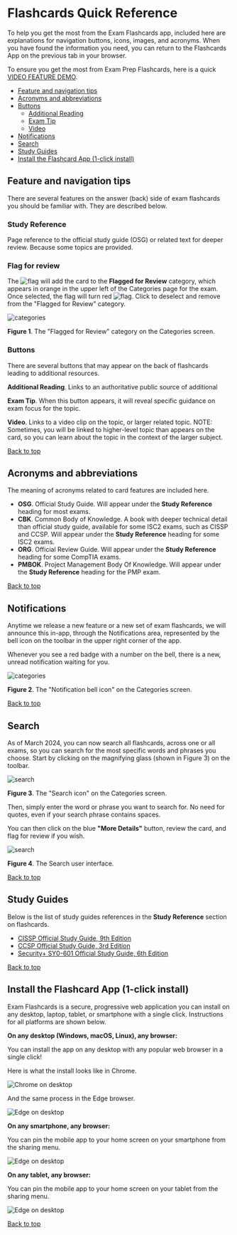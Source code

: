
# Flashcards Quick Reference

To help you get the most from the Exam Flashcards app, included here are explanations for navigation buttons, icons, images, and acronyms. When you have found the information you need, you can return to the Flashcards App on the previous tab in your browser.

To ensure you get the most from Exam Prep Flashcards, here is a quick [VIDEO FEATURE DEMO](https://www.youtube.com/watch?v=FzEGT46tIUg).

- [Feature and navigation tips](#feature-and-navigation-tips)
- [Acronyms and abbreviations](#acronyms-and-abbreviations) 
- [Buttons](#buttons)
    - [Additional Reading](#buttons)
    - [Exam Tip](#buttons)
    - [Video](#buttons)
- [Notifications](#notifications) 
- [Search](#search)
- [Study Guides](#study-guides)
- [Install the Flashcard App (1-click install)](#install-the-flashcard-app-1-click-install)

## Feature and navigation tips

There are several features on the answer (back) side of exam flashcards you should be familiar with. They are described below.

### Study Reference

Page reference to the official study guide (OSG) or related text for deeper review. Because some topics are provided.

### Flag for review

The ![flag](/global/images/flag.jpg) will add the card to the **Flagged for Review** category, which appears in orange in the upper left of the Categories page for the exam. Once selected, the flag will turn red ![flag](/global/images/flagged.jpg). Click to deselect and remove from the "Flagged for Review" category.

![categories](/global/images/categories.jpg)

**Figure 1**. The "Flagged for Review" category on the Categories screen.

### Buttons

There are several buttons that may appear on the back of flashcards leading to additional resources.

**Additional Reading**. Links to an authoritative public source of additional 

**Exam Tip**. When this button appears, it will reveal specific guidance on exam focus for the topic.

**Video**. Links to a video clip on the topic, or larger related topic. NOTE: Sometimes, you will be linked to higher-level topic than appears on the card, so you can learn about the topic in the context of the larger subject.

[Back to top](#flashcards-quick-reference)

## Acronyms and abbreviations

The meaning of acronyms related to card features are included here.

- **OSG**. Official Study Guide. Will appear under the **Study Reference** heading for most exams.
- **CBK**. Common Body of Knowledge. A book with deeper technical detail than official study guide, available for some ISC2 exams, such as CISSP and CCSP. Will appear under the **Study Reference** heading for some ISC2 exams.
- **ORG**. Official Review Guide. Will appear under the **Study Reference** heading for some CompTIA exams.
- **PMBOK**. Project Management Body Of Knowledge. Will appear under the **Study Reference** heading for the PMP exam.

[Back to top](#flashcards-quick-reference)

## Notifications 

Anytime we release a new feature or a new set of exam flashcards, we will announce this in-app, through the Notifications area, represented by the bell icon on the toolbar in the upper right corner of the app. 

Whenever you see a red badge with a number on the bell, there is a new, unread notification waiting for you.

![categories](/global/images/notifications.jpg)

**Figure 2**. The "Notification bell icon" on the Categories screen.

[Back to top](#flashcards-quick-reference)

## Search 

As of March 2024, you can now search all flashcards, across one or all exams, so you can search for the most specific words and phrases you choose. Start by clicking on the magnifying glass (shown in Figure 3) on the toolbar.

![search](/global/images/search-icon.png)

**Figure 3**. The "Search icon" on the Categories screen.

Then, simply enter the word or phrase you want to search for. No need for quotes, even if your search phrase contains spaces. 

You can then click on the blue **"More Details"** button, review the card, and flag for review if you wish.

![search](/global/images/search-ui.png)

**Figure 4**. The Search user interface.

[Back to top](#flashcards-quick-reference)

## Study Guides

Below is the list of study guides references in the **Study Reference** section on flashcards.

- [CISSP Official Study Guide, 9th Edition](https://amzn.to/3qb6z5H)
- [CCSP Official Study Guide, 3rd Edition](https://amzn.to/3HIntBY)
- [Security+ SY0-601 Official Study Guide, 6th Edition](https://amzn.to/3BALjcq)

[Back to top](#flashcards-quick-reference)

## Install the Flashcard App (1-click install)

Exam Flashcards is a secure, progressive web application you can install on any desktop, laptop, tablet, or smartphone with a single click. Instructions for all platforms are shown below.

**On any desktop (Windows, macOS, Linux), any browser:**

You can install the app on any desktop with any popular web browser in a single click!

Here is what the install looks like in Chrome.

![Chrome on desktop](/global/images/install-chrome.png)

And the same process in the Edge browser.

![Edge on desktop](/global/images/install-edge.png)

**On any smartphone, any browser:**

You can pin the mobile app to your home screen on your smartphone from the sharing menu.

![Edge on desktop](/global/images/install-mobile.png)

**On any tablet, any browser:**

You can pin the mobile app to your home screen on your tablet from the sharing menu.

![Edge on desktop](/global/images/install-tablet.jpeg)

[Back to top](#flashcards-quick-reference)

